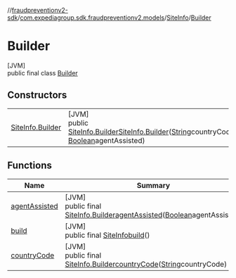 //[fraudpreventionv2-sdk](../../../../index.md)/[com.expediagroup.sdk.fraudpreventionv2.models](../../index.md)/[SiteInfo](../index.md)/[Builder](index.md)

# Builder

[JVM]\
public final class [Builder](index.md)

## Constructors

| | |
|---|---|
| [SiteInfo.Builder](-site-info.-builder.md) | [JVM]<br>public [SiteInfo.Builder](index.md)[SiteInfo.Builder](-site-info.-builder.md)([String](https://docs.oracle.com/javase/8/docs/api/java/lang/String.html)countryCode, [Boolean](https://docs.oracle.com/javase/8/docs/api/java/lang/Boolean.html)agentAssisted) |

## Functions

| Name | Summary |
|---|---|
| [agentAssisted](agent-assisted.md) | [JVM]<br>public final [SiteInfo.Builder](index.md)[agentAssisted](agent-assisted.md)([Boolean](https://docs.oracle.com/javase/8/docs/api/java/lang/Boolean.html)agentAssisted) |
| [build](build.md) | [JVM]<br>public final [SiteInfo](../index.md)[build](build.md)() |
| [countryCode](country-code.md) | [JVM]<br>public final [SiteInfo.Builder](index.md)[countryCode](country-code.md)([String](https://docs.oracle.com/javase/8/docs/api/java/lang/String.html)countryCode) |

